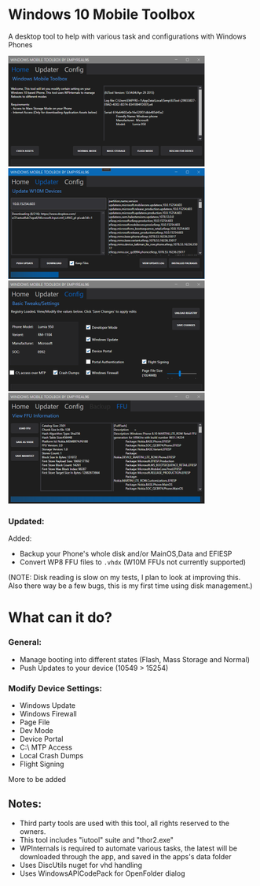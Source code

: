 # Windows 10 Mobile Toolbox

A desktop tool to help with various task and configurations with Windows Phones

<img src="1.png" width="400" height="225"> <img src="2.png" width="400" height="225">
<img src="3.png" width="400" height="225"> <img src="4.png" width="400" height="225">


### Updated:
Added:
- Backup your Phone's whole disk and/or MainOS,Data and EFIESP
- Convert WP8 FFU files to `.vhdx` (W10M FFUs not currently supported)

(NOTE: Disk reading is slow on my tests, I plan to look at improving this. Also there way be a few bugs, this is my first time using disk management.)


# What can it do?
### General:
- Manage booting into different states (Flash, Mass Storage and Normal)
- Push Updates to your device (10549 > 15254)

### Modify Device Settings:
 - Windows Update
 - Windows Firewall
 - Page File
 - Dev Mode
 - Device Portal
 - C:\ MTP Access
 - Local Crash Dumps
 - Flight Signing

More to be added

## Notes:

- Third party tools are used with this tool, all rights reserved to the owners.
- This tool includes "iutool" suite and "thor2.exe"
- WPInternals is required to automate various tasks, the latest will be downloaded through the app, and saved in the apps's data folder
- Uses DiscUtils nuget for vhd handling
- Uses WindowsAPICodePack for OpenFolder dialog
